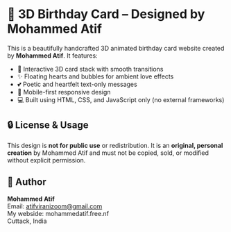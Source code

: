 # 💌 3D Birthday Card – Designed by Mohammed Atif

This is a beautifully handcrafted 3D animated birthday card website created by **Mohammed Atif**. It features:

- 🎁 Interactive 3D card stack with smooth transitions
- ✨ Floating hearts and bubbles for ambient love effects
- 💕 Poetic and heartfelt text-only messages
- 📱 Mobile-first responsive design
- 💻 Built using HTML, CSS, and JavaScript only (no external frameworks)

## 🔒 License & Usage
This design is **not for public use** or redistribution. It is an **original, personal creation** by Mohammed Atif and must not be copied, sold, or modified without explicit permission.

## 👤 Author
**Mohammed Atif**  
Email: [atifviranizoom@gmail.com](mailto:atifviranizoom@gmail.com)  
My webside: mohammedatif.free.nf  
Cuttack, India
